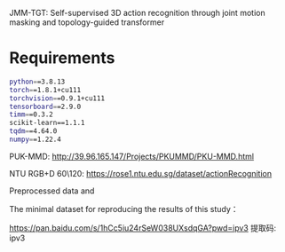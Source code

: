 JMM-TGT: Self-supervised 3D action recognition through joint motion masking and topology-guided transformer

# Requirements
```bash
python==3.8.13
torch==1.8.1+cu111
torchvision==0.9.1+cu111
tensorboard==2.9.0
timm==0.3.2
scikit-learn==1.1.1
tqdm==4.64.0
numpy==1.22.4
```

PUK-MMD: http://39.96.165.147/Projects/PKUMMD/PKU-MMD.html

NTU RGB+D 60\120: https://rose1.ntu.edu.sg/dataset/actionRecognition

Preprocessed data and

The minimal dataset for reproducing the results of this study：

https://pan.baidu.com/s/1hCc5iu24rSeW038UXsdqGA?pwd=ipv3 提取码: ipv3 
